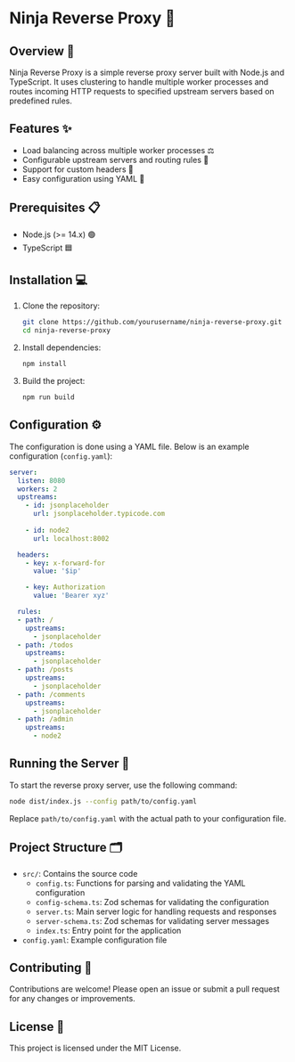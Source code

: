 # Ninja Reverse Proxy 🥷

## Overview 📖

Ninja Reverse Proxy is a simple reverse proxy server built with Node.js and TypeScript. It uses clustering to handle multiple worker processes and routes incoming HTTP requests to specified upstream servers based on predefined rules.

## Features ✨

- Load balancing across multiple worker processes ⚖️
- Configurable upstream servers and routing rules 🔧
- Support for custom headers 📝
- Easy configuration using YAML 📄

## Prerequisites 📋

- Node.js (>= 14.x) 🟢
- TypeScript 🟦

## Installation 💻

1. Clone the repository:
    ```sh
    git clone https://github.com/yourusername/ninja-reverse-proxy.git
    cd ninja-reverse-proxy
    ```

2. Install dependencies:
    ```sh
    npm install
    ```

3. Build the project:
    ```sh
    npm run build
    ```

## Configuration ⚙️

The configuration is done using a YAML file. Below is an example configuration (`config.yaml`):

```yaml
server:
  listen: 8080
  workers: 2
  upstreams:
    - id: jsonplaceholder
      url: jsonplaceholder.typicode.com
    
    - id: node2
      url: localhost:8002

  headers:
    - key: x-forward-for
      value: '$ip'

    - key: Authorization
      value: 'Bearer xyz'

  rules:
  - path: /
    upstreams:
      - jsonplaceholder
  - path: /todos
    upstreams:
      - jsonplaceholder
  - path: /posts
    upstreams:
      - jsonplaceholder
  - path: /comments
    upstreams:
      - jsonplaceholder
  - path: /admin
    upstreams:
      - node2
```

## Running the Server 🚀

To start the reverse proxy server, use the following command:

```sh
node dist/index.js --config path/to/config.yaml
```

Replace `path/to/config.yaml` with the actual path to your configuration file.

## Project Structure 🗂️

- `src/`: Contains the source code
  - `config.ts`: Functions for parsing and validating the YAML configuration
  - `config-schema.ts`: Zod schemas for validating the configuration
  - `server.ts`: Main server logic for handling requests and responses
  - `server-schema.ts`: Zod schemas for validating server messages
  - `index.ts`: Entry point for the application
- `config.yaml`: Example configuration file

## Contributing 🤝

Contributions are welcome! Please open an issue or submit a pull request for any changes or improvements.

## License 📄

This project is licensed under the MIT License.